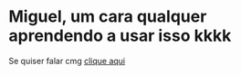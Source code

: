 # Miguel, um cara qualquer aprendendo a usar isso kkkk

Se quiser falar cmg [clique aqui](https://wa.me/5521995027178)
